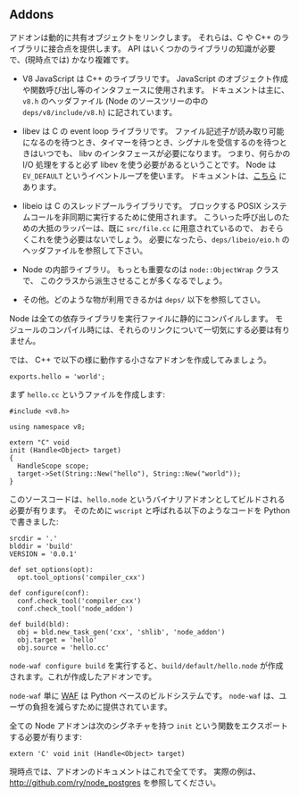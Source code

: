 ## Addons

<!--

Addons are dynamically linked shared objects. They can provide glue to C and
C++ libraries. The API (at the moment) is rather complex, involving
knowledge of several libraries:

-->
アドオンは動的に共有オブジェクトをリンクします。
それらは、C や C++ のライブラリに接合点を提供します。
API はいくつかのライブラリの知識が必要で、(現時点では) かなり複雑です。

<!--

 - V8 JavaScript, a C++ library. Used for interfacing with JavaScript:
   creating objects, calling functions, etc.  Documented mostly in the
   `v8.h` header file (`deps/v8/include/v8.h` in the Node source tree).

-->
 - V8 JavaScript は C++ のライブラリです。
   JavaScript のオブジェクト作成や関数呼び出し等のインタフェースに使用されます。
   ドキュメントは主に、`v8.h` のヘッダファイル
   (Node のソースツリーの中の `deps/v8/include/v8.h`) に記されています。

<!--

 - libev, C event loop library. Anytime one needs to wait for a file
   descriptor to become readable, wait for a timer, or wait for a signal to
   received one will need to interface with libev.  That is, if you perform
   any I/O, libev will need to be used.  Node uses the `EV_DEFAULT` event
   loop.  Documentation can be found [here](http://cvs.schmorp.de/libev/ev.html).

-->
 - libev は C の event loop ライブラリです。
   ファイル記述子が読み取り可能になるのを待つとき、タイマーを待つとき、シグナルを受信するのを待つときはいつでも、
   libv のインタフェースが必要になります。
   つまり、何らかの I/O 処理をすると必ず libev を使う必要があるということです。
   Node は `EV_DEFAULT` というイベントループを使います。
   ドキュメントは、[こちら](http:/cvs.schmorp.de/libev/ev.html) にあります。

<!--

 - libeio, C thread pool library. Used to execute blocking POSIX system
   calls asynchronously. Mostly wrappers already exist for such calls, in
   `src/file.cc` so you will probably not need to use it. If you do need it,
   look at the header file `deps/libeio/eio.h`.

-->
 - libeio は C のスレッドプールライブラリです。
   ブロックする POSIX システムコールを非同期に実行するために使用されます。
   こういった呼び出しのための大抵のラッパーは、既に `src/file.cc` に用意されているので、
   おそらくこれを使う必要はないでしょう。
   必要になったら、`deps/libeio/eio.h` のヘッダファイルを参照して下さい。

<!--

 - Internal Node libraries. Most importantly is the `node::ObjectWrap`
   class which you will likely want to derive from.

-->
 - Node の内部ライブラリ。
   もっとも重要なのは `node::ObjectWrap` クラスで、
   このクラスから派生させることが多くなるでしょう。

<!--

 - Others. Look in `deps/` for what else is available.

-->
 - その他。どのような物が利用できるかは `deps/` 以下を参照してさい。

<!--

Node statically compiles all its dependencies into the executable. When
compiling your module, you don't need to worry about linking to any of these
libraries.

-->
Node は全ての依存ライブラリを実行ファイルに静的にコンパイルします。
モジュールのコンパイル時には、それらのリンクについて一切気にする必要は有りません。

<!--

To get started let's make a small Addon which does the following except in
C++:

-->
では、 C++ で以下の様に動作する小さなアドオンを作成してみましょう。

    exports.hello = 'world';

<!--

To get started we create a file `hello.cc`:

-->
まず `hello.cc` というファイルを作成します:


    #include <v8.h>

    using namespace v8;

    extern "C" void
    init (Handle<Object> target)
    {
      HandleScope scope;
      target->Set(String::New("hello"), String::New("world"));
    }

<!--

This source code needs to be built into `hello.node`, the binary Addon. To
do this we create a file called `wscript` which is python code and looks
like this:

-->
このソースコードは、`hello.node` というバイナリアドオンとしてビルドされる必要が有ります。
そのために `wscript` と呼ばれる以下のようなコードを Python で書きました:

    srcdir = '.'
    blddir = 'build'
    VERSION = '0.0.1'

    def set_options(opt):
      opt.tool_options('compiler_cxx')

    def configure(conf):
      conf.check_tool('compiler_cxx')
      conf.check_tool('node_addon')

    def build(bld):
      obj = bld.new_task_gen('cxx', 'shlib', 'node_addon')
      obj.target = 'hello'
      obj.source = 'hello.cc'

<!--

Running `node-waf configure build` will create a file
`build/default/hello.node` which is our Addon.

-->
`node-waf configure build` を実行すると、`build/default/hello.node` が作成されます。これが作成したアドオンです。

<!--

`node-waf` is just [WAF](http://code.google.com/p/waf), the python-based build system. `node-waf` is
provided for the ease of users.

-->
`node-waf` 単に [WAF](http://code.google.com/p/waf) は Python ベースのビルドシステムです。
`node-waf` は、ユーザの負担を減らすために提供されています。

<!--

All Node addons must export a function called `init` with this signature:

-->
全ての Node アドオンは次のシグネチャを持つ `init` という関数をエクスポートする必要が有ります:

    extern 'C' void init (Handle<Object> target)

<!--

For the moment, that is all the documentation on addons. Please see
<http://github.com/joyent/node_postgres> for a real example.

-->
現時点では、アドオンのドキュメントはこれで全てです。
実際の例は、<http://github.com/ry/node_postgres> を参照してください。
